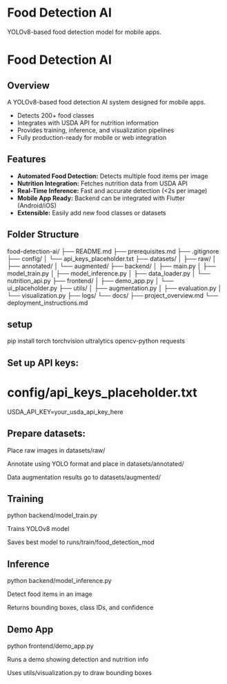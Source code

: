 # Food Detection AI
YOLOv8-based food detection model for mobile apps.

# Food Detection AI

## Overview
A YOLOv8-based food detection AI system designed for mobile apps.
- Detects 200+ food classes
- Integrates with USDA API for nutrition information
- Provides training, inference, and visualization pipelines
- Fully production-ready for mobile or web integration

## Features
- **Automated Food Detection:** Detects multiple food items per image
- **Nutrition Integration:** Fetches nutrition data from USDA API
- **Real-Time Inference:** Fast and accurate detection (<2s per image)
- **Mobile App Ready:** Backend can be integrated with Flutter (Android/iOS)
- **Extensible:** Easily add new food classes or datasets

## Folder Structure
food-detection-ai/
├── README.md
├── prerequisites.md
├── .gitignore
├── config/
│   └── api_keys_placeholder.txt
├── datasets/
│   ├── raw/
│   ├── annotated/
│   └── augmented/
├── backend/
│   ├── main.py
│   ├── model_train.py
│   ├── model_inference.py
│   ├── data_loader.py
│   └── nutrition_api.py
├── frontend/
│   ├── demo_app.py
│   └── ui_placeholder.py
├── utils/
│   ├── augmentation.py
│   ├── evaluation.py
│   └── visualization.py
├── logs/
└── docs/
    ├── project_overview.md
    └── deployment_instructions.md

  ## setup
  pip install torch torchvision ultralytics opencv-python requests
 ## Set up API keys:



# config/api_keys_placeholder.txt
USDA_API_KEY=your_usda_api_key_here

## Prepare datasets:



Place raw images in datasets/raw/

Annotate using YOLO format and place in datasets/annotated/

Data augmentation results go to datasets/augmented/

## Training

python backend/model_train.py

Trains YOLOv8 model

Saves best model to runs/train/food_detection_mod

## Inference

python backend/model_inference.py

Detect food items in an image

Returns bounding boxes, class IDs, and confidence

## Demo App

python frontend/demo_app.py

Runs a demo showing detection and nutrition info

Uses utils/visualization.py to draw bounding boxes
